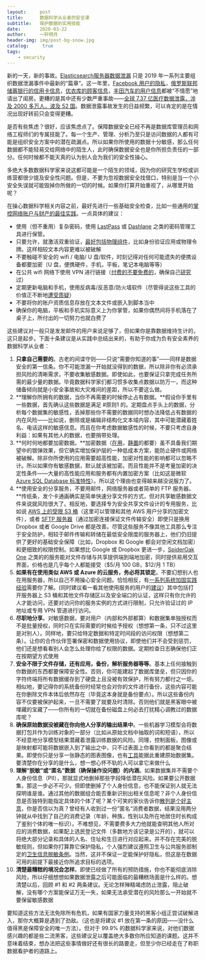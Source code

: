 ```yaml
---
layout:		post
title:  	数据科学从业者的安全课
subtitle:   保护数据的实用技能
date:       2020-03-22
author:     一轩明月
header-img: img/post-bg-snow.jpg
catalog: 	 true
tags:
    - security
---
```


新的一天，新的事故。[Elasticsearch服务器数据泄漏](https://www.leiphone.com/news/201912/m4nT35S6zEJ7Mptv.html) 只是 2019 年一系列主要组织数据泄漏事件中最新的“篇章”。这一年里，[Facebook 用户的隐私](https://www.freebuf.com/news/221626.html)，[俄罗斯联邦储蓄银行的信用卡信息](https://www.zdnet.com/article/russias-sberbank-investigates-credit-card-data-leak/)，[优衣库的顾客信息](http://www.bjnews.com.cn/feature/2019/05/14/578836.html)，[丰田汽车的用户信息](https://tech.sina.com.cn/i/2019-04-01/doc-ihsxncvh7398707.shtml)都被“不情愿”地请出了闺房。更糟的是其中还有少数严重事故——[全球 7.37 亿医疗数据泄露，涉及 2000 多万人，波及 52 国](https://www.infoq.cn/article/8VZ8aVetNvRQ2VCmHl4u)。数据泄露事故发生的日益频繁，可以肯定的是在情况出现好转前只会变得更糟。

是否有些焦虑？很好，应该焦虑点了。保障数据安全已经不再是数据库管理员和网络工程师们的专属技能了。每一个生产、管理、分析乃至只是访问数据的人都有可能是组织安全方案中的潜在疏漏点。所以如果你所使用的数据十分敏感，那么任何数据都不能轻易交给网络中的陌生人，此时确保数据安全也是你所担负责任的一部分。任何时候都不能天真的认为别人会为我们的安全性操心。

多绝大多数数据科学家来说这都可能是一个陌生的领域，因为你的研究生学校或训练营都很少提及安全性问题。但是，不要为忽视数据安全找借口，特别是当一个小安全失误就可能毁掉你所做的一切的时候。如果你打算开始重视了，从哪里开始呢？

在操心数据科学相关内容之前，最好先进行一些基础安全检查，比如一些通用的[掌控网络账户与财产的最佳实践](https://security.berkeley.edu/resources/best-practices-how-to-articles/top-10-secure-computing-tips)。一点具体的建议：

- 使用（但不重用）复杂密码，使用 [LastPass](http://lastpass.com/) 或 [Dashlane](http://dashlane.com/) 之类的密码管理工具进行保管。
- 只要允许，就激活双重验证，[最好包括物理组件](https://medium.com/@msager/basic-personal-security-for-progressives-a-primer-e4babe419fcc)，比如身份验证应用或物理令牌。这样相较文本内容更难以被破解
- 不要触碰不安全的 wifi / 电脑/ U 盘/软件，时刻记得对任何可能遗失的便携设备都要加密（U 盘，便携硬件，手机，平板，笔记本电脑等等）
- 在公共 wifi 网络下使用 VPN 进行链接（[付费的不要免费的](http://lifehacker.com/5940565/why-you-should-start-using-a-vpn-and-how-to-choose-the-best-one-for-your-needs)，确保自己[研究](http://lifehacker.com/5935863/five-best-vpn-service-providers)过）
- 定期更新电脑和手机，使用反病毒/反恶意/防火墙软件（尽管得说这些工具的价值正不断地[遭受质疑](https://www.csoonline.com/article/3146996/malware-vulnerabilities/is-antivirus-software-dead-at-last.html)）
- 不要将你的账户资质信息存放在文本文件或嵌入到脚本当中
- 确保你的电脑，平板和手机实际意义上为你掌管，如果你偶然间将手机落在了桌子上，所付出的一切努力也就白费了

这些建议对一般只是发发邮件的用户来说足够了，但如果你是靠数据维持生计的，这只是起步。下面十条建议是从实践中总结出来的，有助于你成为负有安全素养的数据科学从业者：

1. **只拿自己需要的**。古老的间谍守则——只说“需要你知道的事”——同样是数据安全的第一信条。你不可能泄漏一开始就没得到的数据，所以除非你有必须承担风险的清晰需求，不要收集敏感数据。即使如此，也要保证只拿完成任务所需的最少量的数据。毕竟数据科学家们都习惯多收集点数据以防万一，而这种储备倾向就是小安全事故和大灾难间的差距，所以不要这么做。
2. **理解你所拥有的数据，当你不再需要的时候停止占有数据。**假设你手里有一些数据，首先确认这些数据是满足 #原则1 的。定期盘点手头上的数据，分析每个数据集的敏感性，丢掉那些你不需要的数据同时想办法降低占有数据的内在风险——比如说，删除或是编辑非结构化文本域内容，其中可能潜藏着姓名、电话这样的敏感信息。而且在你考虑数据敏感性的时候，不要只考虑自身利益：如果有其他人的数据，也要捎带处理。
3. **何时何地都要加密数据。**加密数据（[在用](https://www.techopedia.com/definition/32266/data-in-motion)，[静置](https://en.wikipedia.org/wiki/Data_at_rest)的都要）虽不具备我们期望中的银弹效果，但它确实增加保护层的一种低成本方案，能防止硬件或网络被破解。除非你所使用的应用需要超高性能，加密对性能的影响都可以忽略不计。所以如果你有敏感数据，默认就该被加密。而且性能并不是考量加密的决定性条件——大量的高性能应用和服务都有内置加密方案（比如这是微软 [Azure SQL Database 标准特性](https://docs.microsoft.com/en-us/sql/relational-databases/security/encryption/always-encrypted-database-engine)）。所以这个理由也变得越来越没说服力了。
4. **使用安全的分享服务，不要用邮件，网络服务器或者简单的 FTP 服务器。**传纸条，发个卡通画确实是简单快速分享文件的方式，但对共享敏感数据文件来说就风险很大了。相反地，要选择专为安全共享文件设计的专用服务，比如说 [AWS 上的受限 S3 桶](http://docs.aws.amazon.com/AmazonS3/latest/dev/s3-access-control.html)（这里可以管理和其他 AWS 用户分享的加密文件），或者 [SFTP 服务器](https://en.wikipedia.org/wiki/SSH_File_Transfer_Protocol#SFTP_server)（通过加密连接保证文件传输安全）即使只是换用 Dropbox 或者 Google Drive 都是改善。尽管这些服务不像其他工具那么专注于安全防护，相较于邮件传输和转储在最低安全限度的服务器上，他们仍旧提供了更好的基础安全保障（比如，Dropbox 和 Google 都会对空闲文档加密）和更细致的权限控制。如果想比 Google 或 Dropbox 更进一步，[SpiderOak One](https://spideroak.com/one/) 之类的的服务能对文件存储与共享提供端到端地加密，同时提供易用交互界面，价格也是几乎每个人都能接受（\$5/月 100 GB，\$12/月 1 TB）
5. **如果有在使用类似 AWS 或 Azure 的云服务，务必将其锁定**。不要幻想别人也在用服务器，所以自己不用操心安全问题。恰恰相反，有[一系列系统加固实践经验](http://docs.aws.amazon.com/IAM/latest/UserGuide/best-practices.html)需要你了解。(同时建议看一看其他使用服务的用户的[建议](https://www.botmetric.com/blog/aws-cloud-security-best-practices-you-must-know/?doing_wp_cron=1504981384.0727748870849609375000)）其中包括打开服务器上 S3 桶和其他文件存储区以及安全端口的认证，这样只有你允许的人才能访问，还要对访问你的服务实例的方式进行限制，只允许验证过的 IP 地址或专用 VPN 管道进行访问。
6. **尽职地分享**。对敏感数据，要对用户（内部和外部都算）和数据集单独授权而不是批量授权，同时只在实际需要的时候给予授权（想想第一条，只不过这里是对别人）。同样地，要只给特定数据和特定时间段的访问权限（想想第二条）。让你的合作伙伴签署保密和数据使用协议，即使他们并不会受到惩罚，他们还是想看看别人会怎么处理你给了权限的数据。定期检查日志确保他们正在按期望方式使用
7. **安全不限于文件存储，还有应用，备份，解析服务器等等**。基本上任何接触到你数据的东西都要保障安全性。否则，你可能建起了数据库堡垒，但只因你的字符终端将所有数据缓存到了硬盘上且没被有效保护，所有努力都付之一炬。相似地，要记得你的系统备份时经常也会对你的文件进行备份，这些内容可能在你删除文件本体后依然存在（毕竟这本身就是备份要点）。所以这些备份内容不仅要被保护起来，一旦不需要了就要及时清除。否则他们就是黑客眼中被埋藏的宝藏了——你所有的一切就在备份磁盘上何必去打扰精心调教过的数据库呢？
8. **确保原始数据没被藏在你向他人分享的输出结果中**。一些机器学习模型会将数据打包并作为训练对象的一部分（比如从原始文档中抽取的词和短语），所以不经意地分享模型结果潜藏着泄露训练数据的风险。同理，控制面板，图像或是映射都可能将数据嵌入到了输出之中，只不过表面上你看到的都是聚合结果。即使你只是分享一张静态的图表图像，也有[工具](http://datathief.org/)能据此重建原始数据集。要清楚你在分享的是什么，想一想心怀不轨的人可以拿它来做什么
9. **理解“脱敏”或“匿名”数据（确保操作没问题）的内涵**。如果数据集并不需要个人身份信息（PII），那就显式地删掉那些字段降低潜在风险。如果要公开数据集，那这一步必不可少。但即使删掉了个人身份信息，也不能保证别人就无法探明谁是谁。通过其他的数据组合能否重新识别出相关信息呢？非个人身份信息是否独特到能指定具体的个体了呢？某个可笑的家伙告诉你[散列是个好主意](https://www.ftc.gov/news-events/blogs/techftc/2012/04/does-hashing-make-data-anonymous)，你是否信以为真？曾经有人收到过一份”匿名“消费者数据，结果没用两分钟就从中找到了自己的消费记录（年龄，种族，性别以及所在地居住时长构成了鉴别个体的唯一标识）。不难想见，不需要费多大力他就能查明其他人所对应的消费数据，如果配上选民登记文件（多数地方该记录是公开的），就可以将绝大部分记录和具体的人名、住址和生日进行对应起来。并不存在完美的脱敏规则，但如果你打算靠它保护隐私，个人强烈建议遵照卫生与公共服务部制定的[卫生信息脱敏条例](https://www.hhs.gov/hipaa/for-professionals/privacy/special-topics/de-identification/index.html)。当然，这并不保证一定能保护好隐私，但这是在数据可用的前提下最接近你所追求目标的选项。
10. **清楚最糟糕的境况会怎样**。即使已经做了所有的预防措施，你也不能彻底消除风险，所以仔细想想如果数据泄露之后可能面临的最糟糕场面是什么样的。想清楚以后，回顾 #1 和 #2 两条建议。无论怎样殚精竭虑防止泄露，阻止破解，没有哪个方案能保证万无一失，如果无法承受潜在的风险那么一开始就不要保留敏感数据

要知道这些方法无法免除所有危机，如果有国家力量支持的黑客小组正尝试破解进入，那你大概算是遇到了劲敌。（这也是将建议 #1 放在第一条的原因——没什么值得黑是保障安全的唯一方法）。但对于 99.9% 的数据科学家来说，对他们数据感兴趣的都是些二流黑客，这些建议足以覆盖绝大多数你所应知道的课题。这并不意味着结束，想办法把这些事情做好还有很长的路要走，但至少你已经走在了称职数据看护者的道路上。